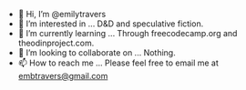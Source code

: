 - 👋 Hi, I’m @emilytravers
- 👀 I’m interested in ...
D&D and speculative fiction.
- 🌱 I’m currently learning ...
Through freecodecamp.org and theodinproject.com.
- 💞️ I’m looking to collaborate on ...
Nothing.
- 📫 How to reach me ...
Please feel free to email me at embtravers@gmail.com
<!---
emilytravers/emilytravers is a ✨ special ✨ repository because its `README.md` (this file) appears on your GitHub profile.
You can click the Preview link to take a look at your changes.
--->

